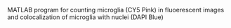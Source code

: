 MATLAB program for counting microglia (CY5 Pink) in fluoerescent images and colocalization of microglia with nuclei (DAPI Blue)
